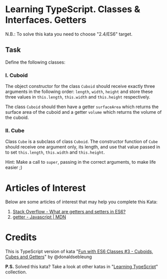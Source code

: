 # Learning TypeScript. Classes & Interfaces. Getters

N.B.: To solve this kata you need to choose "2.4/ES6" target.

## Task

Define the following classes:

### I. Cuboid

The object constructor for the class <code>Cuboid</code> should receive exactly three arguments in the following order: <code>length</code>, <code>width</code>, <code>height</code> and store these three values in <code>this.length</code>, <code>this.width</code> and <code>this.height</code> respectively.

The class <code>Cuboid</code> should then have a getter <code>surfaceArea</code> which returns the surface area of the cuboid and a getter <code>volume</code> which returns the volume of the cuboid.

### II. Cube

Class <code>Cube</code> is a subclass of class <code>Cuboid</code>. The constructor function of <code>Cube</code> should receive one argument only, its length, and use that value passed in to set <code>this.length</code>, <code>this.width</code> and <code>this.height</code>.

Hint: Make a call to <code>super</code>, passing in the correct arguments, to make life easier ;)

# Articles of Interest

Below are some articles of interest that may help you complete this Kata:
1. <a href="http://stackoverflow.com/questions/28222276/what-are-getters-and-setters-for-in-ecmascript-6-classes">Stack Overflow - What are getters and setters in ES6?</a>
2. <a href="https://developer.mozilla.org/en-US/docs/Web/JavaScript/Reference/Functions/get">getter - Javascript | MDN</a>

# Credits

This is TypeScript version of kata "<a href="http://www.codewars.com/kata/56fbdda707cff41b68000de2">Fun with ES6 Classes #3 - Cuboids, Cubes and Getters</a>" by @donaldsebleung


**P.S.** Solved this kata? Take a look at other katas in "<a href="https://www.codewars.com/collections/learning-typescript">Learning TypeScript</a>" collection.